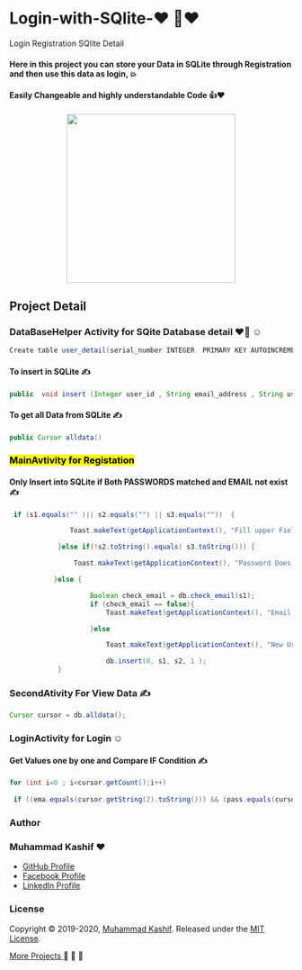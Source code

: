 # Login-with-SQlite-:heart: :1st_place_medal::heart:
Login Registration SQlite Detail 

#### Here in this project you can store your Data in SQLite through Registration and then use this data as login, :collision:
#### Easily Changeable and highly understandable Code  :thumbsup::heart:
<p align="center">
  <img width="300"  src="https://user-images.githubusercontent.com/34978760/61577357-c6311a80-aaff-11e9-8dfe-795e6d9e99e9.gif">
</p>

## Project Detail 

### DataBaseHelper Activity for SQite Database detail :heart::slightly_smiling_face: :relaxed:

```java
Create table user_detail(serial_number INTEGER  PRIMARY KEY AUTOINCREMENT, user_id INTEGER   , email_address text , user_password text, user_status INTEGER "
```

#### To insert in SQLite :writing_hand:

```java
public  void insert (Integer user_id , String email_address , String user_password, Integer user_status) 

```

#### To get all Data from  SQLite :writing_hand:

```java
public Cursor alldata() 
```

### <mark>MainAvtivity for Registation</mark> 
#### Only Insert into  SQLite if Both PASSWORDS matched and EMAIL not exist:writing_hand:

```java
 if (s1.equals("" )|| s2.equals("") || s3.equals(""))  { 

               Toast.makeText(getApplicationContext(), "Fill upper Fields First ", Toast.LENGTH_SHORT).show();                

            }else if(!s2.toString().equals( s3.toString())) {

                Toast.makeText(getApplicationContext(), "Password Does not match", Toast.LENGTH_SHORT).show();

           }else {

                    Boolean check_email = db.check_email(s1);
                    if (check_email == false){
                        Toast.makeText(getApplicationContext(), "Email Already Exists ", Toast.LENGTH_SHORT).show();

                    }else

                        Toast.makeText(getApplicationContext(), "New User Added ", Toast.LENGTH_SHORT).show();

                        db.insert(0, s1, s2, 1 );
            }  
 ```             
### SecondAtivity For View Data :writing_hand:

```java
Cursor cursor = db.alldata(); 
```


### LoginActivity for Login :relaxed:

#### Get Values one by one and Compare IF Condition :writing_hand:
```java
for (int i=0 ; i<cursor.getCount();i++)
 
 if ((ema.equals(cursor.getString(2).toString())) && (pass.equals(cursor.getString(3).toString())))
```

### Author

### Muhammad Kashif  :heart:

* [GitHub Profile](https://github.com/kashiftufail007)
* [Facebook Profile](https://www.facebook.com/KashifCache)
* [LinkedIn Profile](https://www.linkedin.com/in/muhammad-kashif007/)

### License

Copyright © 2019-2020, [Muhammad Kashif](https://github.com/kashiftufail007).
Released under the [MIT License](LICENSE).

[More Projects ](https://github.com/kashiftufail007?tab=repositories)  :muscle: :muscle: :muscle:




